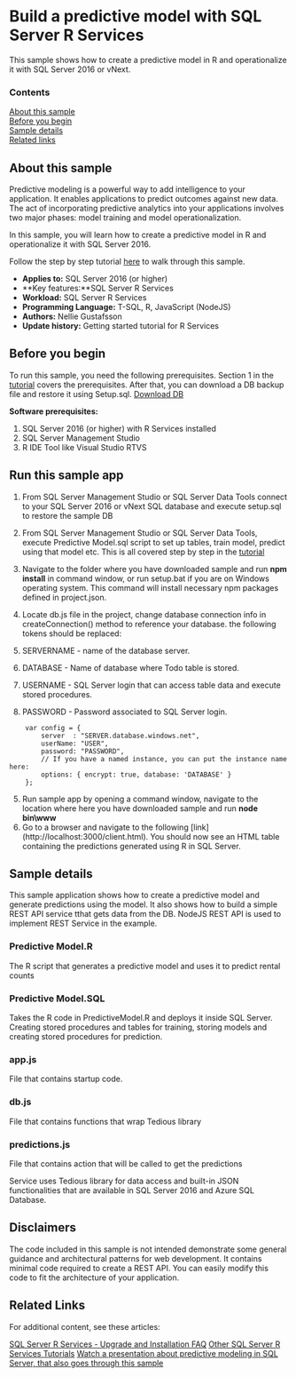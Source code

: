 # Build a predictive model with SQL Server R Services

This sample shows how to create a predictive model in R and operationalize it with SQL Server 2016 or vNext.

### Contents

[About this sample](#about-this-sample)<br/>
[Before you begin](#before-you-begin)<br/>
[Sample details](#sample-details)<br/>
[Related links](#related-links)<br/>


<a name=about-this-sample></a>

## About this sample

Predictive modeling is a powerful way to add intelligence to your application. It enables applications to predict outcomes against new data.
The act of incorporating predictive analytics into your applications involves two major phases: 
model training and model operationalization.

In this sample, you will learn how to create a predictive model in R and operationalize it with SQL Server 2016.

Follow the step by step tutorial [here](http://aka.ms/sqldev/R) to walk through this sample.

<!-- Delete the ones that don't apply -->
- **Applies to:** SQL Server 2016 (or higher)
- **Key features:**SQL Server R Services 
- **Workload:** SQL Server R Services
- **Programming Language:** T-SQL, R, JavaScript (NodeJS)
- **Authors:** Nellie Gustafsson
- **Update history:** Getting started tutorial for R Services

<a name=before-you-begin></a>

## Before you begin

To run this sample, you need the following prerequisites.
Section 1 in the [tutorial](http://aka.ms/sqldev/R) covers the prerequisites.
After that, you can download a DB backup file and restore it using Setup.sql. [Download DB](https://deve2e.azureedge.net/sqlchoice/static/TutorialDB.bak)

**Software prerequisites:**

<!-- Examples -->
1. SQL Server 2016 (or higher) with R Services installed
2. SQL Server Management Studio
3. R IDE Tool like Visual Studio RTVS

## Run this sample app
1. From SQL Server Management Studio or SQL Server Data Tools connect to your SQL Server 2016 or vNext SQL database and execute setup.sql to restore the sample DB
2. From SQL Server Management Studio or SQL Server Data Tools, execute Predictive Model.sql script to set up tables, train model, predict using that model etc. 
This is all covered step by step in the [tutorial](http://aka.ms/sqldev/R)

3. Navigate to the folder where you have downloaded sample and run **npm install** in command window, or run setup.bat if you are on Windows operating system. This command will install necessary npm packages defined in project.json.

4. Locate db.js file in the project, change database connection info in createConnection() method to reference your database. the following tokens should be replaced:
 1. SERVERNAME - name of the database server.
 2. DATABASE - Name of database where Todo table is stored.
 3. USERNAME - SQL Server login that can access table data and execute stored procedures.
 4. PASSWORD - Password associated to SQL Server login.

```
    var config = {
        server  : "SERVER.database.windows.net",
        userName: "USER",
        password: "PASSWORD",
        // If you have a named instance, you can put the instance name here:
        options: { encrypt: true, database: 'DATABASE' }
    };
```

5. Run sample app by opening a command window, navigate to the location where here you have downloaded sample and run **node bin\www**
6. Go to a browser and navigate to the following [link] (http://localhost:3000/client.html). You should now see an HTML table containing the predictions generated using R in SQL Server.

<a name=sample-details></a>

## Sample details

This sample application shows how to create a predictive model and generate predictions using the model. It also shows how to build a simple REST API service tthat gets data from the DB.
NodeJS REST API is used to implement REST Service in the example.

### Predictive Model.R
The R script that generates a predictive model and uses it to predict rental counts

### Predictive Model.SQL
Takes the R code in PredictiveModel.R and deploys it inside SQL Server. Creating stored procedures and tables for training, storing models and creating stored procedures for prediction.

### app.js 
File that contains startup code.
### db.js 
File that contains functions that wrap Tedious library
### predictions.js 
File that contains action that will be called to get the predictions

Service uses Tedious library for data access and built-in JSON functionalities that are available in SQL Server 2016 and Azure SQL Database.

<a name=disclaimers></a>

## Disclaimers
The code included in this sample is not intended demonstrate some general guidance and architectural patterns for web development.
It contains minimal code required to create a REST API.
You can easily modify this code to fit the architecture of your application.


<a name=related-links></a>

## Related Links
<!-- Links to more articles. Remember to delete "en-us" from the link path. -->

For additional content, see these articles:

[SQL Server R Services - Upgrade and Installation FAQ](https://msdn.microsoft.com/en-us/library/mt653951.aspx)
[Other SQL Server R Services Tutorials](https://msdn.microsoft.com/en-us/library/mt591993.aspx)
[Watch a presentation about predictive modeling in SQL Server, that also goes through this sample](https://www.youtube.com/watch?v=YCyj9cdi4Nk&feature=youtu.be)